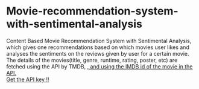 # Movie-recommendation-system-with-sentimental-analysis

<div>
Content Based Movie Recommendation System with Sentimental Analysis, which gives one recommendations based on which movies user likes and analyses the sentiments on the reviews given by user for a certain movie.
</div>
<div>
  The details of the movies(title, genre, runtime, rating, poster, etc) are fetched using the API by TMDB, <a href = "">, and using the IMDB id of the movie in the API.
</div>
  Get the API key !!
  
<div>
  
</div>  

<div>
  
</div>  
